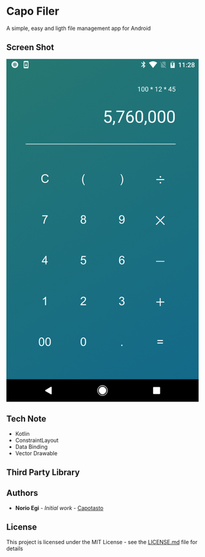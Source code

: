 # Capo Filer

A simple, easy and ligth file management app for Android

## Screen Shot

![TOP](https://raw.githubusercontent.com/Capotasto/Capo-Calculator/images/images/screen-shot.png)

## Tech Note
- Kotlin
- ConstraintLayout
- Data Binding
- Vector Drawable

## Third Party Library

## Authors

* **Norio Egi** - *Initial work* - [Capotasto](https://github.com/Capotasto)

## License

This project is licensed under the MIT License - see the [LICENSE.md](LICENSE.md) file for details
